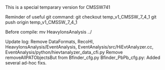 This is a special temparary version for CMSSW741

Reminder of useful git command: 
git checkout temp_v1_CMSSW_7_4_1
git push origin temp_v1_CMSSW_7_4_1

Before compile:
mv HeavyIonsAnalysis ../

Update log:
Remove DataFormats, RecoHI, HeavyIonsAnalysis/EventAnalysis, EventAnalysis/src/HiEvtAnalyzer.cc, EventAnalysis/python/hievtanalyzer_data_cfi.py 
Remove removeAllPATObjectsBut from Bfinder_cfg.py
Bfinder_PbPb_cfg.py: Added several ad-hoc fixs.
